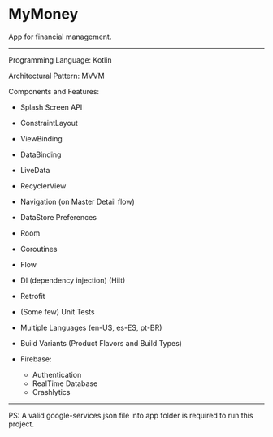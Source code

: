 # MyMoney
App for financial management.

------------------------------

Programming Language: Kotlin

Architectural Pattern: MVVM

Components and Features:

- Splash Screen API
- ConstraintLayout
- ViewBinding
- DataBinding
- LiveData
- RecyclerView
- Navigation (on Master Detail flow)
- DataStore Preferences
- Room
- Coroutines
- Flow
- DI (dependency injection) (Hilt)
- Retrofit
- (Some few) Unit Tests
- Multiple Languages (en-US, es-ES, pt-BR)
- Build Variants (Product Flavors and Build Types)

- Firebase:
    - Authentication
    - RealTime Database
    - Crashlytics

------------------------------

PS: A valid google-services.json file into app folder is required to run this project.
